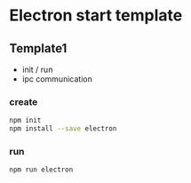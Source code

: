 # Electron start template

## Template1

- init / run
- ipc communication

### create
```bash
npm init
npm install --save electron
```

### run
```bash
npm run electron
```